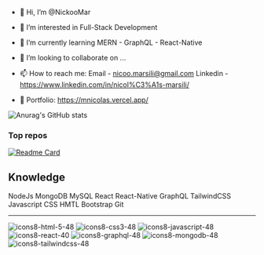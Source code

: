- 👋 Hi, I’m @NickooMar
- 👀 I’m interested in Full-Stack Development
- 🌱 I’m currently learning MERN - GraphQL - React-Native
- 💞️ I’m looking to collaborate on ...
- 📫 How to reach me: 
     Email - nicoo.marsili@gmail.com
     Linkedin - https://www.linkedin.com/in/nicol%C3%A1s-marsili/

- 📖 Portfolio: https://mnicolas.vercel.app/

![Anurag's GitHub stats](https://github-readme-stats.vercel.app/api?username=NickooMar&show_icons=true&theme=catppuccin_latte)

### Top repos
[![Readme Card](https://github-readme-stats.vercel.app/api/pin/?username=NickooMar&repo=https://github.com/NickooMar/ChatGPT-Clone)](https://github.com/anuraghazra/github-readme-stats)





Knowledge
----------------------------------

NodeJs
MongoDB
MySQL
React 
React-Native
GraphQL
TailwindCSS
Javascript
CSS
HMTL
Bootstrap
Git

----------------------------------

![icons8-html-5-48](https://user-images.githubusercontent.com/68347411/217640302-1ed88640-b93f-4d5b-b7ad-c467b4d40c65.png)
![icons8-css3-48](https://user-images.githubusercontent.com/68347411/217640356-f95d43c5-c0a6-41b9-883e-3972916a901f.png)
![icons8-javascript-48](https://user-images.githubusercontent.com/68347411/217640485-8f172031-8029-4cf6-8e93-4e647ca2490d.png)
![icons8-react-40](https://user-images.githubusercontent.com/68347411/217640220-1e2b12c0-6484-4dfe-92b5-8dc186a3559e.png)
![icons8-graphql-48](https://user-images.githubusercontent.com/68347411/217638636-9ad8c2d8-d63a-4a81-b175-079d5c384459.png)
![icons8-mongodb-48](https://user-images.githubusercontent.com/68347411/217639339-85c20b8c-8cb5-4ff5-9d4b-d8ae7e5f38a1.png)
![icons8-tailwindcss-48](https://user-images.githubusercontent.com/68347411/217640072-ecb1226c-a067-4798-872b-818fda6da5f7.png)


<!---
NickooMar/NickooMar is a ✨ special ✨ repository because its `README.md` (this file) appears on your GitHub profile.
You can click the Preview link to take a look at your changes.
--->
